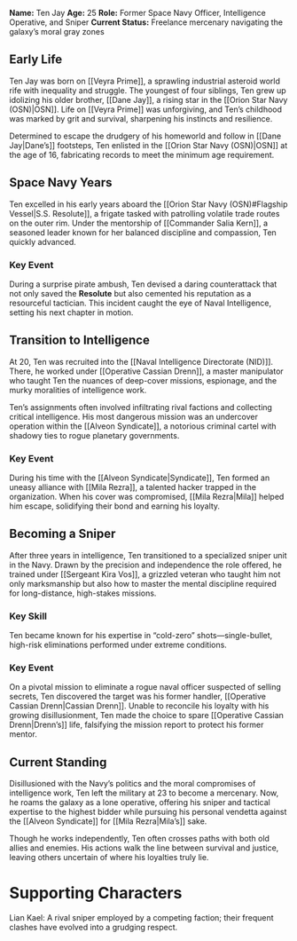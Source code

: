 **Name:** Ten Jay
**Age:** 25
**Role:** Former Space Navy Officer, Intelligence Operative, and Sniper
**Current Status:** Freelance mercenary navigating the galaxy’s moral gray zones

## Early Life

Ten Jay was born on [[Veyra Prime]], a sprawling industrial asteroid world rife with inequality and struggle. The youngest of four siblings, Ten grew up idolizing his older brother, [[Dane Jay]], a rising star in the [[Orion Star Navy (OSN)|OSN]]. Life on [[Veyra Prime]] was unforgiving, and Ten’s childhood was marked by grit and survival, sharpening his instincts and resilience.

Determined to escape the drudgery of his homeworld and follow in [[Dane Jay|Dane’s]] footsteps, Ten enlisted in the [[Orion Star Navy (OSN)|OSN]] at the age of 16, fabricating records to meet the minimum age requirement.

## Space Navy Years

Ten excelled in his early years aboard the [[Orion Star Navy (OSN)#Flagship Vessel|S.S. Resolute]], a frigate tasked with patrolling volatile trade routes on the outer rim. Under the mentorship of [[Commander Salia Kern]], a seasoned leader known for her balanced discipline and compassion, Ten quickly advanced.

### Key Event

During a surprise pirate ambush, Ten devised a daring counterattack that not only saved the **Resolute** but also cemented his reputation as a resourceful tactician. This incident caught the eye of Naval Intelligence, setting his next chapter in motion.

## Transition to Intelligence

At 20, Ten was recruited into the [[Naval Intelligence Directorate (NID)]]. There, he worked under [[Operative Cassian Drenn]], a master manipulator who taught Ten the nuances of deep-cover missions, espionage, and the murky moralities of intelligence work.

Ten’s assignments often involved infiltrating rival factions and collecting critical intelligence. His most dangerous mission was an undercover operation within the [[Alveon Syndicate]], a notorious criminal cartel with shadowy ties to rogue planetary governments.

### Key Event

During his time with the [[Alveon Syndicate|Syndicate]], Ten formed an uneasy alliance with [[Mila Rezra]], a talented hacker trapped in the organization. When his cover was compromised, [[Mila Rezra|Mila]] helped him escape, solidifying their bond and earning his loyalty.

## Becoming a Sniper

After three years in intelligence, Ten transitioned to a specialized sniper unit in the Navy. Drawn by the precision and independence the role offered, he trained under [[Sergeant Kira Vos]], a grizzled veteran who taught him not only marksmanship but also how to master the mental discipline required for long-distance, high-stakes missions.

### Key Skill

Ten became known for his expertise in “cold-zero” shots—single-bullet, high-risk eliminations performed under extreme conditions.

### Key Event

On a pivotal mission to eliminate a rogue naval officer suspected of selling secrets, Ten discovered the target was his former handler, [[Operative Cassian Drenn|Cassian Drenn]]. Unable to reconcile his loyalty with his growing disillusionment, Ten made the choice to spare [[Operative Cassian Drenn|Drenn’s]] life, falsifying the mission report to protect his former mentor.

## Current Standing

Disillusioned with the Navy’s politics and the moral compromises of intelligence work, Ten left the military at 23 to become a mercenary. Now, he roams the galaxy as a lone operative, offering his sniper and tactical expertise to the highest bidder while pursuing his personal vendetta against the [[Alveon Syndicate]] for [[Mila Rezra|Mila’s]] sake.

Though he works independently, Ten often crosses paths with both old allies and enemies. His actions walk the line between survival and justice, leaving others uncertain of where his loyalties truly lie.

# Supporting Characters

Lian Kael: A rival sniper employed by a competing faction; their frequent clashes have evolved into a grudging respect.